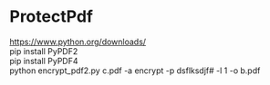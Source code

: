 # ProtectPdf
https://www.python.org/downloads/<br />
pip install PyPDF2<br />
pip install PyPDF4<br />
python encrypt_pdf2.py c.pdf -a encrypt -p dsflksdjf# -l 1 -o b.pdf<br />
